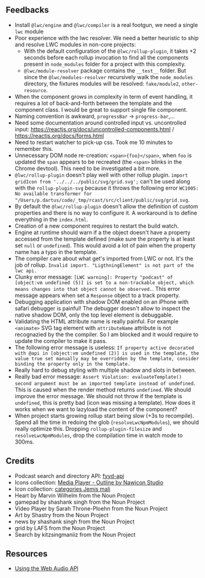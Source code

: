 ## Feedbacks

* Install `@lwc/engine` and `@lwc/compiler` is a real footgun, we need a single `lwc` module
* Poor experience with the lwc resolver. We need a better heuristic to ship and resolve LWC modules in non-core projects:
    * With the default configuration of the `@lwc/rollup-plugin`, it takes +2 seconds before each rollup invocation to find all the components present in `node_modules` folder for a project with this complexity.
    * `@lwc/module-resolver` package contains the `__test__` folder. But since the `@lwc/modules-resolver` recursively walk the `node_modules` directory, the fixtures modules will be resolved: `fake/module2`, `other-resource`.
* When the component grows in complexity in term of event handling, it requires a lot of back-and-forth between the template and the component class. I would be great to support single file component.
* Naming convention is awkward, `progressBar` -> `progress-bar`,...
* Need some documentation around controlled input vs. uncontrolled input: https://reactjs.org/docs/uncontrolled-components.html / https://reactjs.org/docs/forms.html
* Need to restart watcher to pick-up css. Took me 10 minutes to remember this.
* Unnecessary DOM node re-creation: `<span>{foo}</span>`, when `foo` is updated the `span` appears to be recreated (the `<span>` blinks in the Chrome devtool). This need to be investigated a bit more.
* `@lwc/rollup-plugin` doesn't play well with other rollup plugin. `import gridIcon from '../../../public/svg/grid.svg';` can't be used along with the `rollup-plugin-svg` because it throws the following error `WC1005: No available transformer for "/Users/p.dartus/code/_tmp/rcast/src/client/public/svg/grid.svg`.
* By default the `@lwc/rollup-plugin` doesn't allow the definition of custom properties and there is no way to configure it. A workaround is to define everything in the `index.html`.
* Creation of a new component requires to restart the build watch.
* Engine at runtime should warn if a the object doesn't have a property accessed from the template defined (make sure the property is at least set `null` or `undefined`). This would avoid a lot of pain when the property name has a typo in the template.
* The compiler care about what get's imported from LWC or not. It's the job of rollup. `Invalid import. "LigthningElement" is not part of the lwc api.`
* Clunky error message: `[LWC warning]: Property "podcast" of [object:vm undefined (5)] is set to a non-trackable object, which means changes into that object cannot be observed.`. This error message appears when set a `Response` object to a track property.
* Debugging application with shadow DOM enabled on an iPhone with safari debugger is painful! The debugger doesn't allow to inspect the native shadow DOM, only the top level element is debuggable. 
* Validating the HTML attribute name is really painful. For example `<animate>` SVG tag element with `attributeName` attribute is not recognazied by the the compiler. So I am blocked and it would require to update the compiler to make it pass.
* The following error message is useless: `If property active decorated with @api in [object:vm undefined (2)] is used in the template, the value true set manually may be overridden by the template, consider binding the property only in the template.`
* Really hard to debug styling with multiple shadow and slots in between.
* Really bad error message: `Assert Violation: evaluateTemplate() second argument must be an imported template instead of undefined`. This is caused when the render method returns `undefined`. We should improve the error message. We should not throw if the template is `undefined`, this is pretty bad (icon was missing a template). How does it works when we want to lazyload the content of the component?
* When project starts growing rollup start being slow (+3s to recompile). Spend all the time in redoing the glob (`resolveLwcNpmModules`), we should really optimize this. Dropping `rollup-plugin-filesize` and `resolveLwcNpmModules`, drop the compilation time in watch mode to 300ms.

## Credits

* Podcast search and directory API: [fyyd-api](https://github.com/eazyliving/fyyd-api) 
* Icons collection: [Media Player - Outline by Nawicon Studio](https://thenounproject.com/nawiconstudio/collection/media-player-outline/)
* Icon collection: [categories Jemis mali](https://thenounproject.com/jemismali/collection/categories/)
* Heart by Marvin Wilhelm from the Noun Project
* gamepad by shashank singh from the Noun Project
* Video Player by Sarah Throne-Ploehn from the Noun Project
* Art by Shastry from the Noun Project
* news by shashank singh from the Noun Project
* grid by LAFS from the Noun Project
* Search by kitzsingmaniiz from the Noun Project

## Resources

* [Using the Web Audio API](https://developer.mozilla.org/en-US/docs/Web/API/Web_Audio_API/Using_Web_Audio_API)
